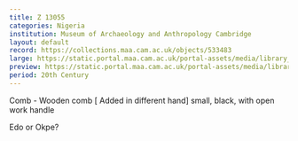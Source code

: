 ```yaml
---
title: Z 13055
categories: Nigeria
institution: Museum of Archaeology and Anthropology Cambridge
layout: default
record: https://collections.maa.cam.ac.uk/objects/533483
large: https://static.portal.maa.cam.ac.uk/portal-assets/media/library_images/web/674444_Z_13055_001.jpg
preview: https://static.portal.maa.cam.ac.uk/portal-assets/media/library_images/thumbnail/674444_Z_13055_001.jpg
period: 20th Century
---
```

Comb - Wooden comb [ Added in different hand] small, black, with open work handle

Edo or Okpe?
